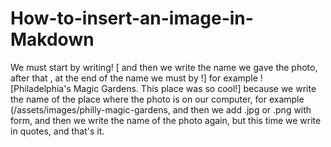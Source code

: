 # How-to-insert-an-image-in-Makdown

We must start by writing! [ and then we write the name we gave the photo, after that , at the end of the name we must by !] for example ! [Philadelphia's Magic Gardens. This place was so cool!] because we write the name of the place where the photo is on our computer, for example (/assets/images/philly-magic-gardens, and then we add .jpg or .png with form, and then we write the name of the photo again, but this time we write in quotes, and that's it.
